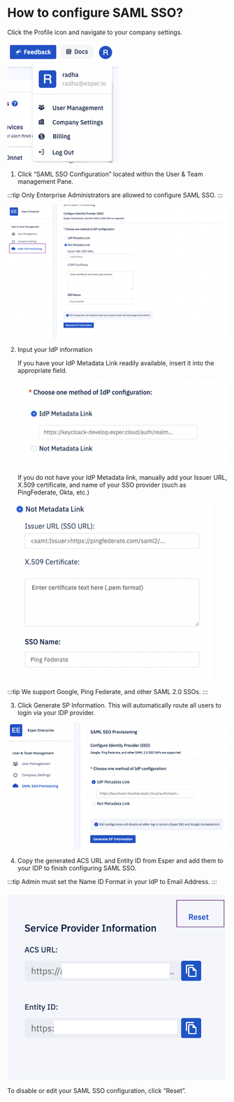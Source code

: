 # How to configure SAML SSO?

  

Click the Profile icon and navigate to your company settings.

  

![option](./images/saml/1-companysettings.png)

  

1.  Click “SAML SSO Configuration” located within the User & Team management Pane.
    

  
:::tip
Only Enterprise Administrators are allowed to configure SAML SSO.
:::
  

![SAML SSO option](./images/saml/2-SAMLpage.png)

2.  Input your IdP information
    

     If you have your IdP Metadata Link readily available, insert it into the appropriate field.
    
    ![SAML SSO option](./images/saml/3-idp.png)
  

    If you do not have your IdP Metadata link, manually add your Issuer URL, X.509 certificate, and name of your SSO provider (such as PingFederate, Okta, etc.)
    

  ![SAML SSO option](./images/saml/4-noIdp.png)

:::tip
We support Google, Ping Federate, and other SAML 2.0 SSOs.
:::

 

3.  Click Generate SP Information. This will automatically route all users to login via your IDP provider.
    
  
![generate](./images/saml/5-generate.png)


 4.  Copy the generated ACS URL and Entity ID from Esper and add them to your IDP to finish configuring SAML SSO.
    
:::tip
Admin must set the Name ID Format in your IdP to Email Address.
:::

![reset](./images/saml/6-copyandreset.png)

 

To disable or edit your SAML SSO configuration, click “Reset”.

